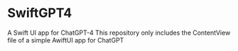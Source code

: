 # SwiftGPT4
A Swift UI app for ChatGPT-4
This repository only includes the ContentView file of a simple AwiftUI app for ChatGPT
